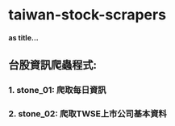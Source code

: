 # taiwan-stock-scrapers
#### as title...
## 台股資訊爬蟲程式:
### 1. stone_01: 爬取每日資訊
### 2. stone_02: 爬取TWSE上市公司基本資料
